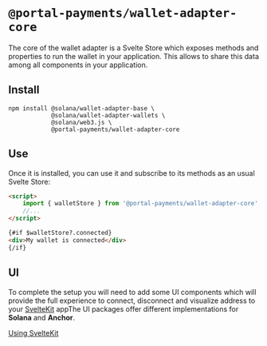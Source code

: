 # `@portal-payments/wallet-adapter-core`

The core of the wallet adapter is a Svelte Store which exposes methods and properties to run the wallet in your application. This allows to share this data among all components in your application.

## Install

```shell
npm install @solana/wallet-adapter-base \
            @solana/wallet-adapter-wallets \
            @solana/web3.js \
            @portal-payments/wallet-adapter-core
```

## Use

Once it is installed, you can use it and subscribe to its methods as an usual Svelte Store:

```html
<script>
    import { walletStore } from '@portal-payments/wallet-adapter-core';
    //...
</script>

{#if $walletStore?.connected}
<div>My wallet is connected</div>
{/if}
```

## UI

To complete the setup you will need to add some UI components which will provide the full experience to connect, disconnect and visualize address to your [SvelteKit](https://kit.svelte.dev/) appThe UI packages offer different implementations for **Solana** and **Anchor**.

[Using SvelteKit](https://github.com/svelte-on-solana/wallet-adapter/blob/master/packages/ui/README.md#sveltekit)

